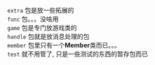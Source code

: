 `extra` 包是放一些拓展的  
`func` 包。。。没啥用  
`game` 包是专门放游戏类的  
`handle` 包就是放消息处理的包  
`member` 包里只有一个**Member**类而已。。。  
`test` 就不用管了, 只是一些测试的东西的暂存包而已